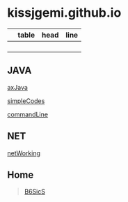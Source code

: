 # kissjgemi.github.io


|       | table |  head |  line |
| :---- | ----: | ----: | ----: |
|       |       |       |       |
|       |       |       |       |
|       |       |       |       |
|       |       |       |       |

## JAVA

[axJava](https://github.com/kissjgemi/axJava)

[simpleCodes](https://github.com/kissjgemi/javaSimpleCodes)

[commandLine](https://github.com/kissjgemi/commandLineJava)

## NET

[netWorking](https://github.com/kissjgemi/netWorking)

## Home

> [B6SicS](https://b6sics.github.io/)
> 

